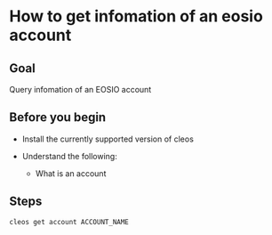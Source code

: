 # How to get infomation of an eosio account

## Goal

Query infomation of an EOSIO account

## Before you begin

* Install the currently supported version of cleos

* Understand the following:
  * What is an account

## Steps

```shell
cleos get account ACCOUNT_NAME
```